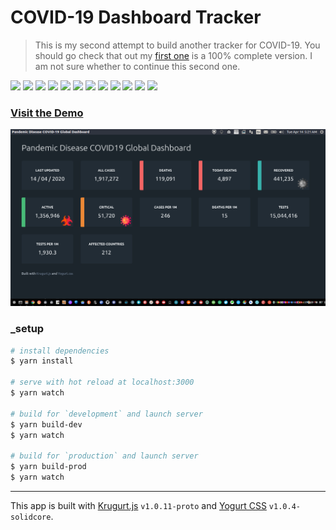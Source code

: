 # COVID-19 Dashboard Tracker

> This is my second attempt to build another tracker for COVID-19. You should go check that out my [first one](https://github.com/loouislow81/pandemic-tracker-covid19-terminal) is a 100% complete version. I am not sure whether to continue this second one.

<p align="left">
  <img src="https://badgen.net/github/release/loouislow81/pandemic-covid19-dashboard">
  <img src="https://badgen.net/github/releases/loouislow81/pandemic-covid19-dashboard">
  <img src="https://badgen.net/github/assets-dl/loouislow81/pandemic-covid19-dashboard">
  <img src="https://badgen.net/github/branches/loouislow81/pandemic-covid19-dashboard">
  <img src="https://badgen.net/github/forks/loouislow81/pandemic-covid19-dashboard">
  <img src="https://badgen.net/github/stars/loouislow81/pandemic-covid19-dashboard">
  <img src="https://badgen.net/github/watchers/loouislow81/pandemic-covid19-dashboard">
  <img src="https://badgen.net/github/tag/loouislow81/pandemic-covid19-dashboard">
  <img src="https://badgen.net/github/commits/loouislow81/pandemic-covid19-dashboard">
  <img src="https://badgen.net/github/last-commit/loouislow81/pandemic-covid19-dashboard">
  <img src="https://badgen.net/github/contributors/loouislow81/pandemic-covid19-dashboard">
  <img src="https://badgen.net/github/license/loouislow81/pandemic-covid19-dashboard">
</p>

### [Visit the Demo](https://pandemic-dashboard-covid19.netlify.com/)

<p align="center">
  <img src="assets/screenshot_01.png" width="auto" height="auto"
</p>

### _setup

``` bash
# install dependencies
$ yarn install

# serve with hot reload at localhost:3000
$ yarn watch

# build for `development` and launch server
$ yarn build-dev
$ yarn watch

# build for `production` and launch server
$ yarn build-prod
$ yarn watch
```

---

This app is built with [Krugurt.js](https://github.com/loouislow81/krugurt) `v1.0.11-proto` and [Yogurt CSS](https://github.com/yogurt-foundation/yogurt-css) `v1.0.4-solidcore`.
